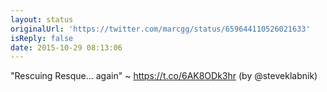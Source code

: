 ```yaml
---
layout: status
originalUrl: 'https://twitter.com/marcgg/status/659644110526021633'
isReply: false
date: 2015-10-29 08:13:06
---
```


"Rescuing Resque… again" ~ https://t.co/6AK8ODk3hr (by @steveklabnik)
